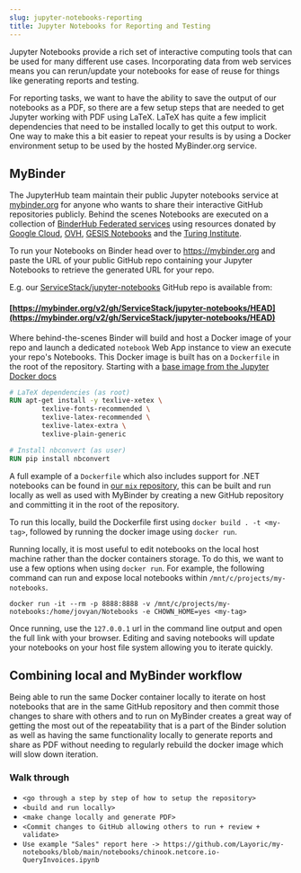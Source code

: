 ```yaml
---
slug: jupyter-notebooks-reporting
title: Jupyter Notebooks for Reporting and Testing
---
```


Jupyter Notebooks provide a rich set of interactive computing tools that can be used for many different use cases.
Incorporating data from web services means you can rerun/update your notebooks for ease of reuse for things like generating reports and testing.

For reporting tasks, we want to have the ability to save the output of our notebooks as a PDF, so there are a few setup steps that are needed to get Jupyter working with PDF using LaTeX. 
LaTeX has quite a few implicit dependencies that need to be installed locally to get this output to work. One way to make this a bit easier to repeat your results is by using a Docker environment setup to be used by the hosted MyBinder.org service.

## MyBinder

The JupyterHub team maintain their public Jupyter notebooks service at [mybinder.org](https://mybinder.org) for anyone who wants to share their interactive GitHub repositories publicly. Behind the scenes Notebooks are executed on a collection of [BinderHub Federated services](https://mybinder.readthedocs.io/en/latest/about/federation.html) using resources donated by  [Google Cloud](https://cloud.google.com), [OVH](https://www.ovh.com), [GESIS Notebooks](https://notebooks.gesis.org) and the [Turing Institute](https://turing.ac.uk).

To run your Notebooks on Binder head over to https://mybinder.org and paste the URL of your public GitHub repo containing your Jupyter Notebooks to retrieve the generated URL for your repo.

E.g. our [ServiceStack/jupyter-notebooks](https://github.com/ServiceStack/jupyter-notebooks) GitHub repo is available from:

#### [https://mybinder.org/v2/gh/ServiceStack/jupyter-notebooks/HEAD](https://mybinder.org/v2/gh/ServiceStack/jupyter-notebooks/HEAD)

Where behind-the-scenes Binder will build and host a Docker image of your repo and launch a dedicated `notebook` Web App instance to view an execute your repo's Notebooks.
This Docker image is built has on a `Dockerfile` in the root of the repository. Starting with a [base image from the Jupyter Docker docs](https://jupyter-docker-stacks.readthedocs.io/en/latest/using/selecting.html)

```dockerfile
# LaTeX dependencies (as root)
RUN apt-get install -y texlive-xetex \
        texlive-fonts-recommended \
        texlive-latex-recommended \
        texlive-latex-extra \
        texlive-plain-generic

# Install nbconvert (as user)
RUN pip install nbconvert
```

A full example of a `Dockerfile` which also includes support for .NET notebooks can be found in [our `mix` repository](#get-link), this can be built and run locally as well as used with MyBinder by creating a new GitHub repository and committing it in the root of the repository.

To run this locally, build the Dockerfile first using `docker build . -t <my-tag>`, followed by running the docker image using `docker run`.

Running locally, it is most useful to edit notebooks on the local host machine rather than the docker containers storage. To do this, we want to use a few options when using `docker run`. For example, the following command can run and expose local notebooks within `/mnt/c/projects/my-notebooks`.

```shell
docker run -it --rm -p 8888:8888 -v /mnt/c/projects/my-notebooks:/home/jovyan/Notebooks -e CHOWN_HOME=yes <my-tag>
```

Once running, use the `127.0.0.1` url in the command line output and open the full link with your browser. Editing and saving notebooks will update your notebooks on your host file system allowing you to iterate quickly.

## Combining local and MyBinder workflow

Being able to run the same Docker container locally to iterate on host notebooks that are in the same GitHub repository and then commit those changes to share with others and to run on MyBinder creates a great way of getting the most out of the repeatability that is a part of the Binder solution as well as having the same functionality locally to generate reports and share as PDF without needing to regularly rebuild the docker image which will slow down iteration.

### Walk through

- `<go through a step by step of how to setup the repository>`
- `<build and run locally>`
- `<make change locally and generate PDF>`
- `<Commit changes to GitHub allowing others to run + review + validate>`
- `Use example "Sales" report here -> https://github.com/Layoric/my-notebooks/blob/main/notebooks/chinook.netcore.io-QueryInvoices.ipynb`

